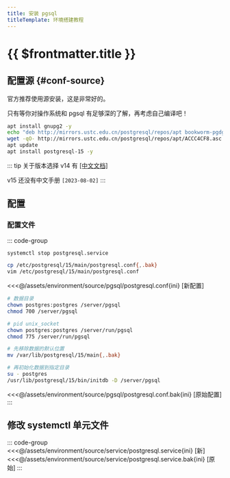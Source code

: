 ```yaml
---
title: 安装 pgsql
titleTemplate: 环境搭建教程
---
```


# {{ $frontmatter.title }}

## 配置源 {#conf-source}

官方推荐使用源安装，这是非常好的。

只有等你对操作系统和 pgsql 有足够深的了解，再考虑自己编译吧！

```bash
apt install gnupg2 -y
echo "deb http://mirrors.ustc.edu.cn/postgresql/repos/apt bookworm-pgdg main" > /etc/apt/sources.list.d/pgdg.list
wget -qO- http://mirrors.ustc.edu.cn/postgresql/repos/apt/ACCC4CF8.asc | tee /etc/apt/trusted.gpg.d/postgresql.asc
apt update
apt install postgresql-15 -y
```

::: tip 关于版本选择
v14 有 [[中文文档]](http://www.postgres.cn/docs/14/index.html)

v15 还没有中文手册 `[2023-08-02]`
:::

## 配置

###

### 配置文件

::: code-group

```bash [停止服务]
systemctl stop postgresql.service
```

```bash [操作]
cp /etc/postgresql/15/main/postgresql.conf{,.bak}
vim /etc/postgresql/15/main/postgresql.conf
```

<<<@/assets/environment/source/pgsql/postgresql.conf{ini} [新配置]

```bash [权限]
# 数据目录
chown postgres:postgres /server/pgsql
chmod 700 /server/pgsql

# pid unix_socket
chown postgres:postgres /server/run/pgsql
chmod 775 /server/run/pgsql
```

```bash [初始化数据]
# 先移除数据的默认位置
mv /var/lib/postgresql/15/main{,.bak}

# 再初始化数据到指定目录
su - postgres
/usr/lib/postgresql/15/bin/initdb -D /server/pgsql
```

<<<@/assets/environment/source/pgsql/postgresql.conf.bak{ini} [原始配置]
:::

## 修改 systemctl 单元文件

::: code-group
<<<@/assets/environment/source/service/postgresql.service{ini} [新]
<<<@/assets/environment/source/service/postgresql.service.bak{ini} [原始]
:::
